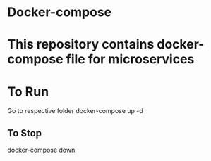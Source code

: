 # Docker-compose

# This repository contains docker-compose file for microservices

# To Run 
Go to respective folder
docker-compose up -d

## To Stop
docker-compose down
